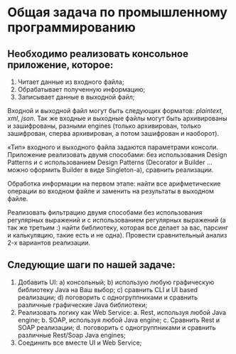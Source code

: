 # Общая задача по промышленному программированию

## Необходимо реализовать консольное приложение, которое:
1. Читает данные из входного файла;
2. Обрабатывает полученную информацию;
3. Записывает данные в выходной файл;
 
Входной и выходной файл могут быть следующих форматов: $plain text$, $xml$, $json$. Так же входные и выходные файлы могут быть архивированы и зашифрованы, разными engines (только архивирован, только зашифрован, сперва архивирован, а потом зашифрован и наоборот).
 
«Тип» входного и выходного файла задаются параметрами консоли.  
Приложение реализовать двумя способами: без использования Design Patterns и c использованием Design Patterns (Decorator и Builder $\dots$ можно оформить Builder в виде Singleton-а), сравнить реализации.
 
Обработка информации на первом этапе: найти все арифметические операции во входном файле и заменить на результаты в выходном файле.

Реализовать фильтрацию двумя способами без использования регулярных выражений и с использованием регулярных выражений (а так же третьим :) найти библиотеку, которая все делает за вас, парсинг и калькуляцию, такие есть и не одна). Провести сравнительный анализ 2-х вариантов реализации.

## Следующие шаги по нашей задаче:
1. Добавить UI:
    a) консольный;
    b) использую любую графическую библиотеку Java на Ваш выбор;
    c) сравнить CLI и UI based реализации;
    d) поговорить с одногруппниками и сравнить различные графические Java библиотеки;
2. Реализовать логику как Web Service:
    a. Rest, используя любой Java engine;
    b. SOAP, используя любой Java engine;
    c. Сравнить Rest и SOAP реализации;
    d. поговорить с одногруппниками и сравнить различные Rest/Soap Java engines;
3. Соединить все вместе UI и Web Service;